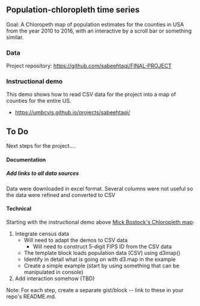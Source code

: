 ## Population-chloropleth time series

Goal: A Chloropeth map of population estimates for the counties in USA from the year 2010 to 2016, with an interactive by a scroll bar or something similar.

### Data

Project repository: https://github.com/sabeehtaqi/FINAL-PROJECT

### Instructional demo

This demo shows how to read CSV data for the project into a map of counties for the entire US.

*  https://umbcvis.github.io/projects/sabeehtaqi/

## To Do

Next steps for the project....

#### Documentation

##### Add links to all data sources

Data were downloaded in excel format. Several columns were not useful so the data were refined and converted to CSV

#### Technical

Starting with the instructional demo above [Mick Bostock's Chloropleth map](https://bl.ocks.org/mbostock/4060606):

1. Integrate census data
    * Will need to adapt the demos to CSV data
        * Will need to construct 5-digit FIPS ID from the CSV data
    * The template block loads population data (CSV) using d3map()
    * Identify in detail what is going on with d3.map in the example
    * Create a simple example (start by using something that can be manipulated in console)
2. Add interaction somehow (TBD)

Note: For each step, create a separate gist/block -- link to these in your repo's README.md.
